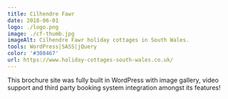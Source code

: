 ```yaml
---
title: Cilhendre Fawr
date: 2018-06-01
logo: ./logo.png
image: ./cf-thumb.jpg
imageAlt: Cilhendre Fawr holiday cottages in South Wales.
tools: WordPress|SASS|jQuery
color: '#308467'
url: https://www.holiday-cottages-south-wales.co.uk/
---
```

This brochure site was fully built in WordPress with image gallery, video support and third party booking system integration amongst its features!